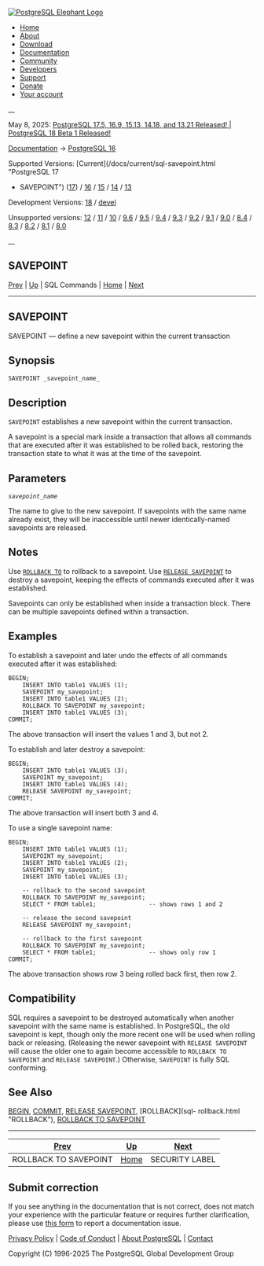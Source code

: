 [ ![PostgreSQL Elephant Logo](/media/img/about/press/elephant.png) ](/)

  * [Home](/ "Home")
  * [About](/about/ "About")
  * [Download](/download/ "Download")
  * [Documentation](/docs/ "Documentation")
  * [Community](/community/ "Community")
  * [Developers](/developer/ "Developers")
  * [Support](/support/ "Support")
  * [Donate](/about/donate/ "Donate")
  * [Your account](/account/ "Your account")

__

May 8, 2025: [ PostgreSQL 17.5, 16.9, 15.13, 14.18, and 13.21 Released! ](/about/news/postgresql-175-169-1513-1418-and-1321-released-3072/) | [ PostgreSQL 18 Beta 1 Released! ](/about/news/postgresql-18-beta-1-released-3070/)

[Documentation](/docs/ "Documentation") -> [PostgreSQL
16](/docs/16/index.html)

Supported Versions: [Current](/docs/current/sql-savepoint.html "PostgreSQL 17
- SAVEPOINT") ([17](/docs/17/sql-savepoint.html "PostgreSQL 17 - SAVEPOINT"))
/ [16](/docs/16/sql-savepoint.html "PostgreSQL 16 - SAVEPOINT") /
[15](/docs/15/sql-savepoint.html "PostgreSQL 15 - SAVEPOINT") /
[14](/docs/14/sql-savepoint.html "PostgreSQL 14 - SAVEPOINT") /
[13](/docs/13/sql-savepoint.html "PostgreSQL 13 - SAVEPOINT")

Development Versions: [18](/docs/18/sql-savepoint.html "PostgreSQL 18 -
SAVEPOINT") / [devel](/docs/devel/sql-savepoint.html "PostgreSQL devel -
SAVEPOINT")

Unsupported versions: [12](/docs/12/sql-savepoint.html "PostgreSQL 12 -
SAVEPOINT") / [11](/docs/11/sql-savepoint.html "PostgreSQL 11 - SAVEPOINT") /
[10](/docs/10/sql-savepoint.html "PostgreSQL 10 - SAVEPOINT") /
[9.6](/docs/9.6/sql-savepoint.html "PostgreSQL 9.6 - SAVEPOINT") /
[9.5](/docs/9.5/sql-savepoint.html "PostgreSQL 9.5 - SAVEPOINT") /
[9.4](/docs/9.4/sql-savepoint.html "PostgreSQL 9.4 - SAVEPOINT") /
[9.3](/docs/9.3/sql-savepoint.html "PostgreSQL 9.3 - SAVEPOINT") /
[9.2](/docs/9.2/sql-savepoint.html "PostgreSQL 9.2 - SAVEPOINT") /
[9.1](/docs/9.1/sql-savepoint.html "PostgreSQL 9.1 - SAVEPOINT") /
[9.0](/docs/9.0/sql-savepoint.html "PostgreSQL 9.0 - SAVEPOINT") /
[8.4](/docs/8.4/sql-savepoint.html "PostgreSQL 8.4 - SAVEPOINT") /
[8.3](/docs/8.3/sql-savepoint.html "PostgreSQL 8.3 - SAVEPOINT") /
[8.2](/docs/8.2/sql-savepoint.html "PostgreSQL 8.2 - SAVEPOINT") /
[8.1](/docs/8.1/sql-savepoint.html "PostgreSQL 8.1 - SAVEPOINT") /
[8.0](/docs/8.0/sql-savepoint.html "PostgreSQL 8.0 - SAVEPOINT")

__

SAVEPOINT  
---  
[Prev](sql-rollback-to.html "ROLLBACK TO SAVEPOINT")  | [Up](sql-commands.html "SQL Commands") | SQL Commands | [Home](index.html "PostgreSQL 16.9 Documentation") |  [Next](sql-security-label.html "SECURITY LABEL")  
  
* * *

## SAVEPOINT

SAVEPOINT — define a new savepoint within the current transaction

## Synopsis

    
    
    SAVEPOINT _savepoint_name_
    

## Description

`SAVEPOINT` establishes a new savepoint within the current transaction.

A savepoint is a special mark inside a transaction that allows all commands
that are executed after it was established to be rolled back, restoring the
transaction state to what it was at the time of the savepoint.

## Parameters

_`savepoint_name`_

    

The name to give to the new savepoint. If savepoints with the same name
already exist, they will be inaccessible until newer identically-named
savepoints are released.

## Notes

Use [`ROLLBACK TO`](sql-rollback-to.html "ROLLBACK TO SAVEPOINT") to rollback
to a savepoint. Use [`RELEASE SAVEPOINT`](sql-release-savepoint.html "RELEASE
SAVEPOINT") to destroy a savepoint, keeping the effects of commands executed
after it was established.

Savepoints can only be established when inside a transaction block. There can
be multiple savepoints defined within a transaction.

## Examples

To establish a savepoint and later undo the effects of all commands executed
after it was established:

    
    
    BEGIN;
        INSERT INTO table1 VALUES (1);
        SAVEPOINT my_savepoint;
        INSERT INTO table1 VALUES (2);
        ROLLBACK TO SAVEPOINT my_savepoint;
        INSERT INTO table1 VALUES (3);
    COMMIT;
    

The above transaction will insert the values 1 and 3, but not 2.

To establish and later destroy a savepoint:

    
    
    BEGIN;
        INSERT INTO table1 VALUES (3);
        SAVEPOINT my_savepoint;
        INSERT INTO table1 VALUES (4);
        RELEASE SAVEPOINT my_savepoint;
    COMMIT;
    

The above transaction will insert both 3 and 4.

To use a single savepoint name:

    
    
    BEGIN;
        INSERT INTO table1 VALUES (1);
        SAVEPOINT my_savepoint;
        INSERT INTO table1 VALUES (2);
        SAVEPOINT my_savepoint;
        INSERT INTO table1 VALUES (3);
    
        -- rollback to the second savepoint
        ROLLBACK TO SAVEPOINT my_savepoint;
        SELECT * FROM table1;               -- shows rows 1 and 2
    
        -- release the second savepoint
        RELEASE SAVEPOINT my_savepoint;
    
        -- rollback to the first savepoint
        ROLLBACK TO SAVEPOINT my_savepoint;
        SELECT * FROM table1;               -- shows only row 1
    COMMIT;
    

The above transaction shows row 3 being rolled back first, then row 2.

## Compatibility

SQL requires a savepoint to be destroyed automatically when another savepoint
with the same name is established. In PostgreSQL, the old savepoint is kept,
though only the more recent one will be used when rolling back or releasing.
(Releasing the newer savepoint with `RELEASE SAVEPOINT` will cause the older
one to again become accessible to `ROLLBACK TO SAVEPOINT` and `RELEASE
SAVEPOINT`.) Otherwise, `SAVEPOINT` is fully SQL conforming.

## See Also

[BEGIN](sql-begin.html "BEGIN"), [COMMIT](sql-commit.html "COMMIT"), [RELEASE
SAVEPOINT](sql-release-savepoint.html "RELEASE SAVEPOINT"), [ROLLBACK](sql-
rollback.html "ROLLBACK"), [ROLLBACK TO SAVEPOINT](sql-rollback-to.html
"ROLLBACK TO SAVEPOINT")

* * *

[Prev](sql-rollback-to.html "ROLLBACK TO SAVEPOINT")  | [Up](sql-commands.html "SQL Commands") |  [Next](sql-security-label.html "SECURITY LABEL")  
---|---|---  
ROLLBACK TO SAVEPOINT  | [Home](index.html "PostgreSQL 16.9 Documentation") |  SECURITY LABEL  
  
## Submit correction

If you see anything in the documentation that is not correct, does not match
your experience with the particular feature or requires further clarification,
please use [this form](/account/comments/new/16/sql-savepoint.html/) to report
a documentation issue.

[Privacy Policy](/about/privacypolicy) | [Code of Conduct](/about/policies/coc/) | [About PostgreSQL](/about/) | [Contact](/about/contact/)  

Copyright (C) 1996-2025 The PostgreSQL Global Development Group

